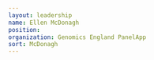 ```yaml
---
layout: leadership
name: Ellen McDonagh
position:
organization: Genomics England PanelApp
sort: McDonagh
---
```

